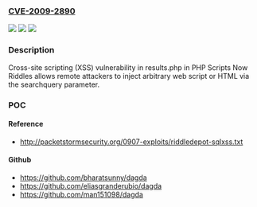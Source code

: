 ### [CVE-2009-2890](https://cve.mitre.org/cgi-bin/cvename.cgi?name=CVE-2009-2890)
![](https://img.shields.io/static/v1?label=Product&message=n%2Fa&color=blue)
![](https://img.shields.io/static/v1?label=Version&message=n%2Fa&color=blue)
![](https://img.shields.io/static/v1?label=Vulnerability&message=n%2Fa&color=brighgreen)

### Description

Cross-site scripting (XSS) vulnerability in results.php in PHP Scripts Now Riddles allows remote attackers to inject arbitrary web script or HTML via the searchquery parameter.

### POC

#### Reference
- http://packetstormsecurity.org/0907-exploits/riddledepot-sqlxss.txt

#### Github
- https://github.com/bharatsunny/dagda
- https://github.com/eliasgranderubio/dagda
- https://github.com/man151098/dagda

